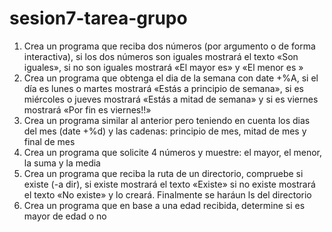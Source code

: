 # sesion7-tarea-grupo

1. Crea un programa que reciba dos números (por argumento o de forma interactiva), si los dos números son iguales mostrará el texto «Son iguales», si no son iguales mostrará «El mayor es» y «El menor es »
2. Crea un programa que obtenga el dia de la semana con date +%A, si el día es lunes o martes mostrará «Estás a principio de semana», si es miércoles o jueves mostrará «Estás a mitad de semana» y si es viernes mostrará «Por fin es viernes!!»
3. Crea un programa similar al anterior pero teniendo en cuenta los dias del mes (date +%d) y las cadenas: principio de mes, mitad de mes y final de mes
4. Crea un programa que solicite 4 números y muestre: el mayor, el menor, la suma y la media
5. Crea un programa que reciba la ruta de un directorio, compruebe si existe (-a dir), si existe mostrará el texto «Existe» si no existe mostrará el texto «No existe» y lo creará. Finalmente se haráun ls del directorio
6. Crea un programa que en base a una edad recibida, determine si es mayor de edad o no











 
